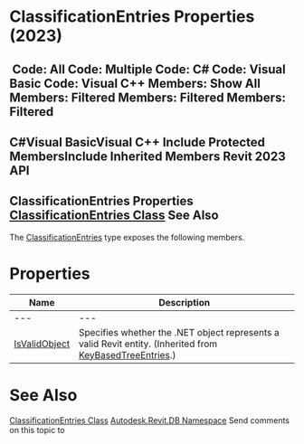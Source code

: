 # ClassificationEntries Properties (2023)

﻿
 Code: All Code: Multiple Code: C# Code: Visual Basic Code: Visual C++  Members: Show All Members: Filtered Members: Filtered Members: Filtered   
---  
C#Visual BasicVisual C++
Include Protected MembersInclude Inherited Members
Revit 2023 API  
---  
ClassificationEntries Properties  
[ClassificationEntries Class](8bfc4653-1957-0b05-c4da-c31268a22935.md "ClassificationEntries Class") See Also  
---  
The [ClassificationEntries](8bfc4653-1957-0b05-c4da-c31268a22935.md "ClassificationEntries Class") type exposes the following members.
# Properties
| Name | Description |
| --- | --- |
| --- | --- | --- |
| [IsValidObject](5670a5b6-8538-3bfd-a1c9-2c6f44874939.md "IsValidObject Property") | Specifies whether the .NET object represents a valid Revit entity.  (Inherited from [KeyBasedTreeEntries](554c9024-27de-0649-7078-c778cd92be5f.md "KeyBasedTreeEntries Class").) |

# See Also
[ClassificationEntries Class](8bfc4653-1957-0b05-c4da-c31268a22935.md "ClassificationEntries Class")
[Autodesk.Revit.DB Namespace](87546ba7-461b-c646-cbb1-2cb8f5bff8b2.md "Autodesk.Revit.DB Namespace")
Send comments on this topic to 